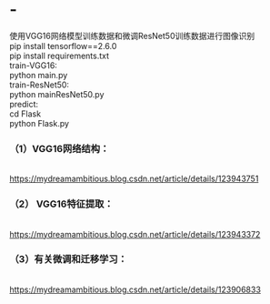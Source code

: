 # -
使用VGG16网络模型训练数据和微调ResNet50训练数据进行图像识别<br>
pip install tensorflow==2.6.0<br>
pip install requirements.txt<br>
train-VGG16:<br>
      python main.py<br>
train-ResNet50:<br>
      python mainResNet50.py<br>
predict:<br>
      cd Flask<br>
      python Flask.py<br>
      
<h3>（1）VGG16网络结构：</h3><br>
<a href='https://mydreamambitious.blog.csdn.net/article/details/123943751'>https://mydreamambitious.blog.csdn.net/article/details/123943751</a><br>

<h3>（2） VGG16特征提取：</h3><br>
<a href='https://mydreamambitious.blog.csdn.net/article/details/123943372'>https://mydreamambitious.blog.csdn.net/article/details/123943372</a><br>

<h3>（3）有关微调和迁移学习：</h3><br>
<a href='https://mydreamambitious.blog.csdn.net/article/details/123906833'>https://mydreamambitious.blog.csdn.net/article/details/123906833</a>

